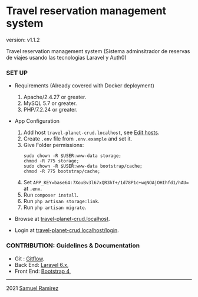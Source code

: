 # Travel reservation management system
 
version: v1.1.2
 
Travel reservation management system (Sistema adminsitrador de reservas de viajes usando las tecnologias Laravel y Auth0)
 
 
### SET UP
* Requirements (Already covered with Docker deployment)
	1. Apache/2.4.27 or greater.
	2. MySQL 5.7 or greater.
	3. PHP/7.2.24 or greater.
  
* App Configuration
    1. Add host `travel-planet-crud.localhost`,
        	see [Edit hosts](https://dinahosting.com/ayuda/como-modificar-el-fichero-hosts).        	
    2. Create `.env` file from `.env.example` and set it.
	3. Give Folder permissions:	
	    ```
	    sudo chown -R $USER:www-data storage;
        chmod -R 775 storage;
        sudo chown -R $USER:www-data bootstrap/cache;
        chmod -R 775 bootstrap/cache;
	    ```
    4. Set `APP_KEY=base64:7XouBv3l67xQR3hT+/1d78P1c+wqNOAjOHIhfd1/hAU=` at `.env`.
	5. Run `composer install`.
	6. Run `php artisan storage:link`. 
	7. Run `php artisan migrate`. 	

* Browse at [travel-planet-crud.localhost](http://travel-planet-crud.localhost).
 
* Login at [travel-planet-crud.localhost/login](http://travel-planet-crud.localhost/login).
 
### CONTRIBUTION: Guidelines & Documentation
* Git :
    [Gitflow](http://nvie.com/posts/a-successful-git-branching-model).
* Back End:
    [Laravel 6.x](https://laravel.com/docs/6.x),
* Front End:
    [Bootstrap 4](https://getbootstrap.com/docs/4.0/getting-started/introduction),
 
***

2021 [Samuel Ramirez](https://github.com/Samvel24/)